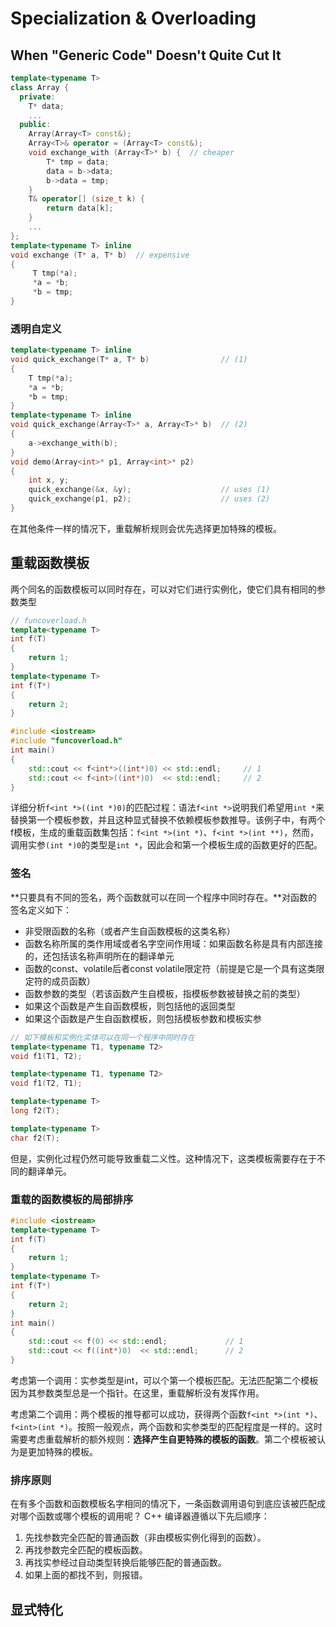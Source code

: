 # Specialization & Overloading

## When "Generic Code" Doesn't Quite Cut It

```cpp
template<typename T> 
class Array { 
  private: 
    T* data; 
    ...  
  public: 
    Array(Array<T> const&); 
    Array<T>& operator = (Array<T> const&); 
    void exchange_with (Array<T>* b) {  // cheaper
        T* tmp = data; 
        data = b->data; 
        b->data = tmp; 
    } 
    T& operator[] (size_t k) { 
        return data[k]; 
    } 
    ...  
}; 
template<typename T> inline 
void exchange (T* a, T* b)  // expensive
{ 
     T tmp(*a); 
     *a = *b; 
     *b = tmp; 
}
```

### 透明自定义

```cpp
template<typename T> inline 
void quick_exchange(T* a, T* b)                // (1)  
{ 
    T tmp(*a); 
    *a = *b; 
    *b = tmp; 
} 
template<typename T> inline 
void quick_exchange(Array<T>* a, Array<T>* b)  // (2)  
{ 
    a->exchange_with(b); 
} 
void demo(Array<int>* p1, Array<int>* p2) 
{ 
    int x, y; 
    quick_exchange(&x, &y);                    // uses (1)  
    quick_exchange(p1, p2);                    // uses (2)  
} 
```

在其他条件一样的情况下，重载解析规则会优先选择更加特殊的模板。

## 重载函数模板

两个同名的函数模板可以同时存在，可以对它们进行实例化，使它们具有相同的参数类型

```cpp
// funcoverload.h
template<typename T> 
int f(T) 
{ 
    return 1; 
} 
template<typename T> 
int f(T*) 
{ 
    return 2; 
} 
```

```cpp
#include <iostream> 
#include "funcoverload.h" 
int main() 
{ 
    std::cout << f<int*>((int*)0) << std::endl;     // 1
    std::cout << f<int>((int*)0)  << std::endl;     // 2
}
```

详细分析`f<int *>((int *)0)`的匹配过程：语法`f<int *>`说明我们希望用`int *`来替换第一个模板参数，并且这种显式替换不依赖模板参数推导。该例子中，有两个f模板，生成的重载函数集包括：`f<int *>(int *)`、`f<int *>(int **)`，然而，调用实参`(int *)0`的类型是`int *`，因此会和第一个模板生成的函数更好的匹配。

### 签名

**只要具有不同的签名，两个函数就可以在同一个程序中同时存在。**对函数的签名定义如下：

* 非受限函数的名称（或者产生自函数模板的这类名称）
* 函数名称所属的类作用域或者名字空间作用域：如果函数名称是具有内部连接的，还包括该名称声明所在的翻译单元
* 函数的const、volatile后者const volatile限定符（前提是它是一个具有这类限定符的成员函数）
* 函数参数的类型（若该函数产生自模板，指模板参数被替换之前的类型）
* 如果这个函数是产生自函数模板，则包括他的返回类型
* 如果这个函数是产生自函数模板，则包括模板参数和模板实参

```cpp
// 如下模板和实例化实体可以在同一个程序中同时存在
template<typename T1, typename T2> 
void f1(T1, T2); 

template<typename T1, typename T2> 
void f1(T2, T1); 

template<typename T> 
long f2(T); 

template<typename T> 
char f2(T);
```

但是，实例化过程仍然可能导致重载二义性。这种情况下，这类模板需要存在于不同的翻译单元。

### 重载的函数模板的局部排序

```cpp
#include <iostream> 
template<typename T> 
int f(T) 
{ 
    return 1; 
} 
template<typename T> 
int f(T*) 
{ 
    return 2; 
} 
int main() 
{ 
    std::cout << f(0) << std::endl;             // 1
    std::cout << f((int*)0)  << std::endl;      // 2
} 
```

考虑第一个调用：实参类型是int，可以个第一个模板匹配。无法匹配第二个模板因为其参数类型总是一个指针。在这里，重载解析没有发挥作用。

考虑第二个调用：两个模板的推导都可以成功，获得两个函数`f<int *>(int *)`、`f<int>(int *)`。按照一般观点，两个函数和实参类型的匹配程度是一样的。这时需要考虑重载解析的额外规则：**选择产生自更特殊的模板的函数**。第二个模板被认为是更加特殊的模板。

### 排序原则

在有多个函数和函数模板名字相同的情况下，一条函数调用语句到底应该被匹配成对哪个函数或哪个模板的调用呢？ C++ 编译器遵循以下先后顺序：

1. 先找参数完全匹配的普通函数（非由模板实例化得到的函数）。
2. 再找参数完全匹配的模板函数。
3. 再找实参经过自动类型转换后能够匹配的普通函数。
4. 如果上面的都找不到，则报错。

## 显式特化

